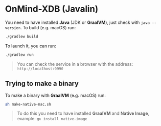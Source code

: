 # OnMind-XDB (Javalin)

You need to have installed **Java** (JDK or **GraalVM**), just check with `java --version`. To build (e.g. macOS) run:

```bash
./gradlew build
```

To launch it, you can run:

```bash
./gradlew run
```

> You can check the service in a browser with the address: `http://localhost:9990`

## Trying to make a binary

To make a binary with **GraalVM** (e.g. macOS) run:

```bash
sh make-native-mac.sh
```

> To do this you need to have installed **GraalVM** and **Native Image**, example: `gu install native-image`
